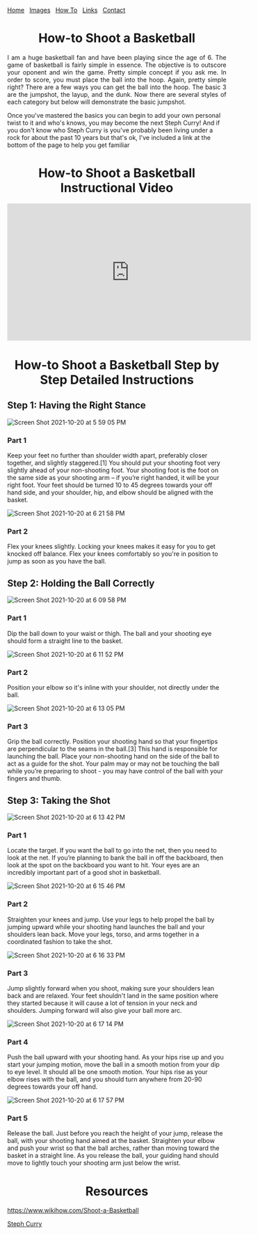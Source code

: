 [comment]: # (Undre Stoker, CSCI 434, 31 Oct 2021, Multimeadia Page) 

[Home](https://undrestoker.github.io/Mind-of-Dre/) &nbsp;   [Images](https://undrestoker.github.io/Images/) &nbsp;   [How To](https://undrestoker.github.io/How-To/) &nbsp;   [Links](https://undrestoker.github.io/Links/) &nbsp;   [Contact](https://undrestoker.github.io/Contact/)

<h1 align="center"> How-to Shoot a Basketball </h1>

<p style='text-align: justify;'> I am a huge basketball fan and have been playing since the age of 6. The game of basketball is fairly simple in essence. The objective is to outscore your oponent and win the game. Pretty simple concept if you ask me. In order to score, you must place the ball into the hoop. Again, pretty simple right? There are a few ways you can get the ball into the hoop. The basic 3 are the jumpshot, the layup, and the dunk. Now there are several styles of each category but below will demonstrate the basic jumpshot. 
  
  Once you've mastered the basics you can begin to add your own personal twist to it and who's knows, you may become the next Steph Curry! And if you don't know who Steph Curry is you've probably been living under a rock for about the past 10 years but that's ok, I've included a link at the bottom of the page to help you get familiar </p>
  
<h1 align="center"> How-to Shoot a Basketball Instructional Video </h1>

<iframe width="560" height="315" src="https://www.youtube.com/embed/SyvuSxCyfi0" title="YouTube video player" frameborder="0" allow="accelerometer; autoplay; clipboard-write; encrypted-media; gyroscope; picture-in-picture" allowfullscreen></iframe>

<h1 align="center"> How-to Shoot a Basketball Step by Step Detailed Instructions </h1>

<h2 align="left"> Step 1: Having the Right Stance </h2>

![Screen Shot 2021-10-20 at 5 59 05 PM](https://user-images.githubusercontent.com/91627769/138184035-e24eaca9-ef00-45be-a74e-ae5a30121f1f.png)

<h3 align="left"> Part 1 </h3> Keep your feet no further than shoulder width apart, preferably closer together, and slightly staggered.[1] You should put your shooting foot very slightly ahead of your non-shooting foot. Your shooting foot is the foot on the same side as your shooting arm – if you’re right handed, it will be your right foot. Your feet should be turned 10 to 45 degrees towards your off hand side, and your shoulder, hip, and elbow should be aligned with the basket.

![Screen Shot 2021-10-20 at 6 21 58 PM](https://user-images.githubusercontent.com/91627769/138185821-e028b030-a301-4840-82c9-ebab2b66ad54.png)

<h3 align="left"> Part 2 </h3> Flex your knees slightly. Locking your knees makes it easy for you to get knocked off balance. Flex your knees comfortably so you're in position to jump as soon as you have the ball.

<h2 align="left"> Step 2: Holding the Ball Correctly </h2>

![Screen Shot 2021-10-20 at 6 09 58 PM](https://user-images.githubusercontent.com/91627769/138184965-ed0aa648-ddfd-4cb0-823f-7d7415b7053a.png)

<h3 align="left"> Part 1 </h3> Dip the ball down to your waist or thigh. The ball and your shooting eye should form a straight line to the basket.

![Screen Shot 2021-10-20 at 6 11 52 PM](https://user-images.githubusercontent.com/91627769/138185064-94944908-66c6-4dfa-90a6-d752c27bc99c.png)

<h3 align="left"> Part 2 </h3> Position your elbow so it's inline with your shoulder, not directly under the ball.

![Screen Shot 2021-10-20 at 6 13 05 PM](https://user-images.githubusercontent.com/91627769/138185142-8a970d9b-b053-4654-a4c5-f9accd782799.png)

<h3 align="left"> Part 3 </h3> Grip the ball correctly. Position your shooting hand so that your fingertips are perpendicular to the seams in the ball.[3]  This hand is responsible for launching the ball. Place your non-shooting hand on the side of the ball to act as a guide for the shot. Your palm may or may not be touching the ball while you’re preparing to shoot - you may have control of the ball with your fingers and thumb.

<h2 align="left"> Step 3: Taking the Shot </h2>

![Screen Shot 2021-10-20 at 6 13 42 PM](https://user-images.githubusercontent.com/91627769/138185194-ac284be4-2644-42c8-87d8-5479f53601ab.png)

<h3 align="left"> Part 1 </h3> Locate the target. If you want the ball to go into the net, then you need to look at the net. If you’re planning to bank the ball in off the backboard, then look at the spot on the backboard you want to hit. Your eyes are an incredibly important part of a good shot in basketball.

![Screen Shot 2021-10-20 at 6 15 46 PM](https://user-images.githubusercontent.com/91627769/138185347-403db4cd-2613-4560-bda2-7386902bc288.png)

<h3 align="left"> Part 2 </h3> Straighten your knees and jump. Use your legs to help propel the ball by jumping upward while your shooting hand launches the ball and your shoulders lean back. Move your legs, torso, and arms together in a coordinated fashion to take the shot.

![Screen Shot 2021-10-20 at 6 16 33 PM](https://user-images.githubusercontent.com/91627769/138185396-4a398262-9209-4577-9164-edfc0aa79cc5.png)

<h3 align="left"> Part 3 </h3> Jump slightly forward when you shoot, making sure your shoulders lean back and are relaxed. Your feet shouldn't land in the same position where they started because it will cause a lot of tension in your neck and shoulders. Jumping forward will also give your ball more arc.

![Screen Shot 2021-10-20 at 6 17 14 PM](https://user-images.githubusercontent.com/91627769/138185462-ccec1dd8-6f75-46b5-9593-75ecf82c9105.png)

<h3 align="left"> Part 4 </h3> Push the ball upward with your shooting hand. As your hips rise up and you start your jumping motion, move the ball in a smooth motion from your dip to eye level. It should all be one smooth motion. Your hips rise as your elbow rises with the ball, and you should turn anywhere from 20-90 degrees towards your off hand.

![Screen Shot 2021-10-20 at 6 17 57 PM](https://user-images.githubusercontent.com/91627769/138185522-0459e516-d115-43c6-845a-d05433882517.png)

<h3 align="left"> Part 5 </h3> Release the ball. Just before you reach the height of your jump, release the ball, with your shooting hand aimed at the basket. Straighten your elbow and push your wrist so that the ball arches, rather than moving toward the basket in a straight line. As you release the ball, your guiding hand should move to lightly touch your shooting arm just below the wrist.





<h1 align="center"> Resources </h1>


https://www.wikihow.com/Shoot-a-Basketball 

 [Steph Curry](https://www.youtube.com/watch?v=dsS-FSQopqQ) 
